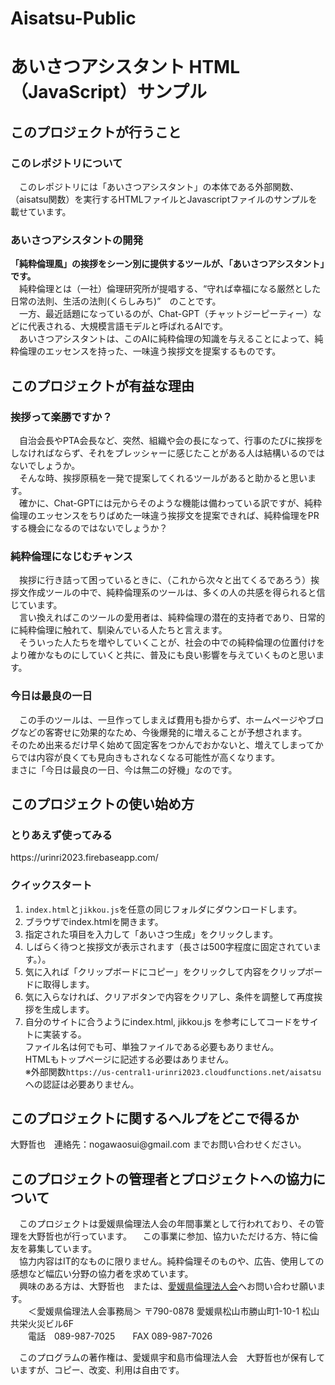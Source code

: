 # Aisatsu-Public 
<h1>あいさつアシスタント HTML（JavaScript）サンプル</h1>
<h2>このプロジェクトが行うこと</h2>
<h3>このレポジトリについて</h3>
<p>　このレポジトリには「あいさつアシスタント」の本体である外部関数、（aisatsu関数）を実行するHTMLファイルとJavascriptファイルのサンプルを載せています。</p>
<h3>あいさつアシスタントの開発</h3>
<p><strong>「純粋倫理風」の挨拶をシーン別に提供するツールが、「あいさつアシスタント」です。</strong><br>
  　純粋倫理とは（一社）倫理研究所が提唱する、<q>守れば幸福になる厳然とした日常の法則、生活の法則(くらしみち)</q>　のことです。<br>
  　一方、最近話題になっているのが、Chat-GPT（チャットジーピーティー）などに代表される、大規模言語モデルと呼ばれるAIです。<br>
　あいさつアシスタントは、このAIに純粋倫理の知識を与えることによって、純粋倫理のエッセンスを持った、一味違う挨拶文を提案するものです。</p>
<h2>このプロジェクトが有益な理由</h2>
<h3>挨拶って楽勝ですか？</h3>
<p>　自治会長やPTA会長など、突然、組織や会の長になって、行事のたびに挨拶をしなければならず、それをプレッシャーに感じたことがある人は結構いるのではないでしょうか。<br>
　そんな時、挨拶原稿を一発で提案してくれるツールがあると助かると思います。<br>
　確かに、Chat-GPTには元からそのような機能は備わっている訳ですが、純粋倫理のエッセンスをちりばめた一味違う挨拶文を提案できれば、純粋倫理をPRする機会になるのではないでしょうか？<br>
</p>
<h3>純粋倫理になじむチャンス</h3>
<p>　挨拶に行き詰って困っているときに、（これから次々と出てくるであろう）挨拶文作成ツールの中で、純粋倫理系のツールは、多くの人の共感を得られると信じています。<br>
　言い換えればこのツールの愛用者は、純粋倫理の潜在的支持者であり、日常的に純粋倫理に触れて、馴染んでいる人たちと言えます。<br>
　そういった人たちを増やしていくことが、社会の中での純粋倫理の位置付けをより確かなものにしていくと共に、普及にも良い影響を与えていくものと思います。<br>
</p>
<h3>今日は最良の一日</h3>
<p>　この手のツールは、一旦作ってしまえば費用も掛からず、ホームページやブログなどの客寄せに効果的なため、今後爆発的に増えることが予想されます。<br>
そのため出来るだけ早く始めて固定客をつかんでおかないと、増えてしまってからでは内容が良くても見向きもされなくなる可能性が高くなります。<br>
まさに「今日は最良の一日、今は無二の好機」なのです。<br>
</p>
<h2>このプロジェクトの使い始め方</h2>
<h3>とりあえず使ってみる</h3>
https://urinri2023.firebaseapp.com/
<h3>クイックスタート</h3>
<p><ol>
  <li><code>index.html</code>と<code>jikkou.js</code>を任意の同じフォルダにダウンロードします。</li>
  <li>ブラウザでindex.htmlを開きます。</li>
  <li>指定された項目を入力して「あいさつ生成」をクリックします。</li>
  <li>しばらく待つと挨拶文が表示されます（長さは500字程度に固定されています。）。</li>
  <li>気に入れば「クリップボードにコピー」をクリックして内容をクリップボードに取得します。</li>
  <li>気に入らなければ、クリアボタンで内容をクリアし、条件を調整して再度挨拶を生成します。</li>
  <li>自分のサイトに合うようにindex.html, jikkou.js を参考にしてコードをサイトに実装する。<br>
    ファイル名は何でも可、単独ファイルである必要もありません。<br>
    HTMLもトップページに記述する必要はありません。<br>
    ※外部関数<code>https://us-central1-urinri2023.cloudfunctions.net/aisatsu</code>への認証は必要ありません。</li>
</ol></p>
<h2>このプロジェクトに関するヘルプをどこで得るか</h2>
<p>大野哲也　連絡先：nogawaosui@gmail.com までお問い合わせください。</p>
<h2>このプロジェクトの管理者とプロジェクトへの協力について</h2>
<p>　このプロジェクトは愛媛県倫理法人会の年間事業として行われており、その管理を大野哲也が行っています。
  　この事業に参加、協力いただける方、特に倫友を募集しています。<br>
  　協力内容はIT的なものに限りません。純粋倫理そのものや、広告、使用しての感想など幅広い分野の協力者を求めています。<br>
  　興味のある方は、大野哲也　または、<a href="https://www.rinri-ehime.jp/contact/" target="_blank">愛媛県倫理法人会</a>へお問い合わせ願います。<br>
　　＜愛媛県倫理法人会事務局＞ 〒790-0878 愛媛県松山市勝山町1-10-1 松山共栄火災ビル6F<br>
　　電話　089-987-7025　　FAX 089-987-7026</p>
<p>　このプログラムの著作権は、愛媛県宇和島市倫理法人会　大野哲也が保有していますが、コピー、改変、利用は自由です。
</p>
